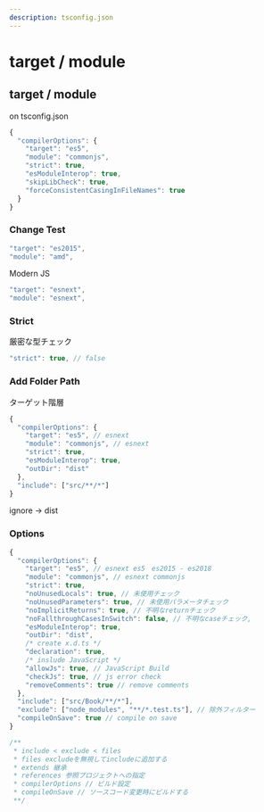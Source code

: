 ```yaml
---
description: tsconfig.json
---
```


# target / module

## target / module 

on tsconfig.json

```javascript
{
  "compilerOptions": {
    "target": "es5",
    "module": "commonjs",
    "strict": true,
    "esModuleInterop": true,
    "skipLibCheck": true,
    "forceConsistentCasingInFileNames": true
  }
}

```

### Change Test

```javascript
"target": "es2015",
"module": "amd",
```

Modern JS

```javascript
"target": "esnext",
"module": "esnext",
```

### Strict

厳密な型チェック

```javascript
"strict": true, // false
```

### Add Folder Path 

ターゲット階層

```javascript
{
  "compilerOptions": {
    "target": "es5", // esnext
    "module": "commonjs", // esnext
    "strict": true,
    "esModuleInterop": true,
    "outDir": "dist"
  },
  "include": ["src/**/*"]
}

```

ignore -&gt; dist

### Options

```javascript
{
  "compilerOptions": {
    "target": "es5", // esnext es5　es2015 - es2018
    "module": "commonjs", // esnext commonjs
    "strict": true,
    "noUnusedLocals": true, // 未使用チェック
    "noUnusedParameters": true, // 未使用パラメータチェック
    "noImplicitReturns": true, // 不明なreturnチェック
    "noFallthroughCasesInSwitch": false, // 不明なcaseチェック,
    "esModuleInterop": true,
    "outDir": "dist",
    /* create x.d.ts */
    "declaration": true,
    /* inslude JavaScript */
    "allowJs": true, // JavaScript Build
    "checkJs": true, // js error check
    "removeComments": true // remove comments
  },
  "include": ["src/Book/**/*"],
  "exclude": ["node_modules", "**/*.test.ts"], // 除外フィルター
  "compileOnSave": true // compile on save
}

/**
 * include < exclude < files
 * files excludeを無視してincludeに追加する
 * extends 継承
 * references 参照プロジェクトへの指定
 * compilerOptions // ビルド設定
 * compileOnSave // ソースコード変更時にビルドする
 **/

```

